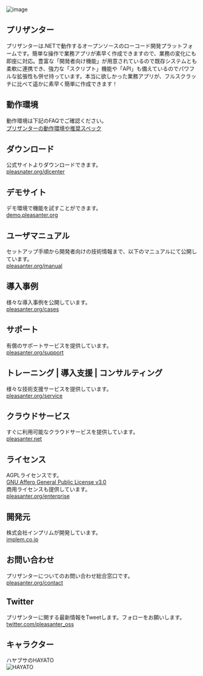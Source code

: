 ![image](https://user-images.githubusercontent.com/12204265/48656589-f785b200-ea69-11e8-8278-3cf084ccbd27.png)

## プリザンター
プリザンターは.NETで動作するオープンソースのローコード開発プラットフォームです。簡単な操作で業務アプリが素早く作成できますので、業務の変化にも即座に対応。豊富な「開発者向け機能」が用意されているので既存システムとも柔軟に連携でき、強力な「スクリプト」機能や「API」も備えているのでパワフルな拡張性も併せ持っています。本当に欲しかった業務アプリが、フルスクラッチに比べて遥かに素早く簡単に作成できます！  
  
## 動作環境
動作環境は下記のFAQでご確認ください。  
[プリザンターの動作環境や推奨スペック](https://pleasanter.org/manual/faq-recommended-specifications)

## ダウンロード
公式サイトよりダウンロードできます。  
[pleasnater.org/dlcenter](https://pleasanter.org/dlcenter)

## デモサイト
デモ環境で機能を試すことができます。  
[demo.pleasanter.org](https://demo.pleasanter.org)

## ユーザマニュアル
セットアップ手順から開発者向けの技術情報まで、以下のマニュアルにて公開しています。  
[pleasanter.org/manual](https://pleasanter.org/manual)

## 導入事例
様々な導入事例を公開しています。  
[pleasanter.org/cases](https://pleasanter.org/cases)

## サポート
有償のサポートサービスを提供しています。  
[pleasanter.org/support](https://pleasanter.org/support)

## トレーニング | 導入支援 | コンサルティング
様々な技術支援サービスを提供しています。  
[pleasanter.org/service](https://pleasanter.org/service)

## クラウドサービス
すぐに利用可能なクラウドサービスを提供しています。  
[pleasanter.net](https://pleasanter.net)

## ライセンス
AGPLライセンスです。  
[GNU Affero General Public License v3.0](https://github.com/Implem/Implem.Pleasanter.NetCore/blob/master/LICENSE)  
商用ライセンスも提供しています。  
[pleasanter.org/enterprise](https://pleasanter.org/enterprise)

## 開発元
株式会社インプリムが開発しています。  
[implem.co.jp](https://implem.co.jp)

## お問い合わせ
プリザンターについてのお問い合わせ総合窓口です。  
[pleasanter.org/contact](https://pleasanter.org/contact)

## Twitter
プリザンターに関する最新情報をTweetします。フォローをお願いします。  
[twitter.com/pleasanter_oss](https://twitter.com/pleasanter_oss)

## キャラクター
ハヤブサのHAYATO  
![HAYATO](https://user-images.githubusercontent.com/12204265/54112024-9d4d9a00-4428-11e9-87a0-1423e403f300.png)